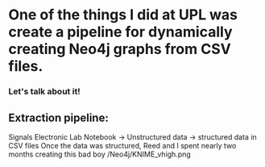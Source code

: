 # One of the things I did at UPL was create a pipeline for dynamically creating Neo4j graphs from CSV files.
### Let's talk about it!

## Extraction pipeline:
Signals Electronic Lab Notebook -> Unstructured data -> structured data in CSV files 
Once the data was structured, Reed and I spent nearly two months creating this bad boy
/Neo4j/KNIME_vhigh.png

